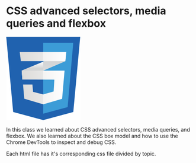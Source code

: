 # CSS advanced selectors, media queries and flexbox

![CSS Icon](./assets/css-icon.svg)

In this class we learned about CSS advanced selectors, media queries, and flexbox. We also learned about the CSS box model and how to use the Chrome DevTools to inspect and debug CSS.

Each html file has it's corresponding css file divided by topic. 
